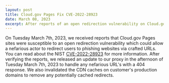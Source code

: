 ```yaml
---
layout: post
title: Cloud.gov Pages Fix CVE-2022-28923
date: March 08, 2023
excerpt: After reports of an open redirection vulnerability on Cloud.gov Pages sites, we updated our platform's proxy to handle possible vulnerable requests.
---
```


On Tuesday March 7th, 2023, we received reports that Cloud.gov Pages sites were susceptible to an open redirection vulnerability which could allow a nefarious actor to redirect users to phishing websites via crafted URLs. You can read about the NIST [CVE-2022-28923](https://nvd.nist.gov/vuln/detail/CVE-2022-28923) for more information. After verifying the reports, we released an update to our proxy in the afternoon of Tuesday March 7th, 2023 to handle any nefarious URL's with a 404 response. We also invalidated the CDN caches on customer's production domains to remove any potentially cached redirects.
